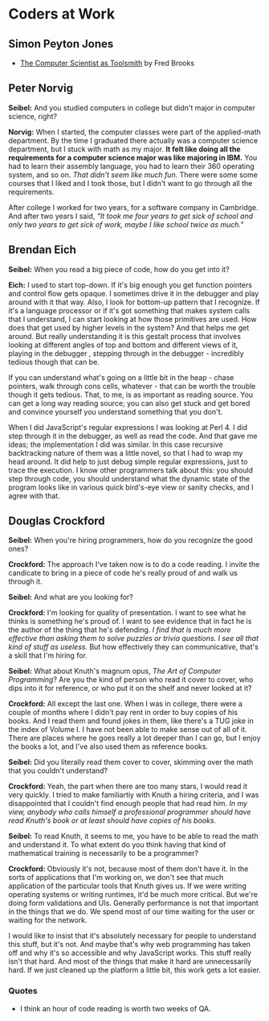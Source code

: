 # Coders at Work

## Simon Peyton Jones

* [The Computer Scientist as Toolsmith][toolsmith] by Fred Brooks

[toolsmith]: http://www.cs.unc.edu/~brooks/Toolsmith-CACM.pdf

## Peter Norvig

**Seibel:** And you studied computers in college but didn't major in computer
science, right?

**Norvig:** When I started, the computer classes were part of the applied-math
department. By the time I graduated there actually was a computer science
department, but I stuck with math as my major. **It felt like doing all the
requirements for a computer science major was like majoring in IBM.** You had
to learn their assembly language, you had to learn their 360 operating system,
and so on. *That didn't seem like much fun.* There were some some courses that
I liked and I took those, but I didn't want to go through all the requirements.

After college I worked for two years, for a software company in Cambridge. And
after two years I said, *"It took me four years to get sick of school and only
two years to get sick of work, maybe I like school twice as much."*

## Brendan Eich

**Seibel:** When you read a big piece of code, how do you get into it?

**Eich:** I used to start top-down. If it's big enough you get function
pointers and control flow gets opaque. I sometimes drive it in the debugger
and play around with it that way. Also, I look for bottom-up pattern that I
recognize. If it's a language processor or if it's got something that makes
system calls that I understand, I can start looking at how those primitives
are used. How does that get used by higher levels in the system? And that
helps me get around. But really understanding it is this gestalt process that
involves looking at different angles of top and bottom and different views of
it, playing in the debugger , stepping through in the debugger - incredibly
tedious though that can be.

If you can understand what's going on a little bit in the heap - chase
pointers, walk through cons cells, whatever - that can be worth the trouble
though it gets tedious. That, to me, is as important as reading source. You
can get a long way reading source; you can also get stuck and get bored and
convince yourself you understand something that you don't.

When I did JavaScript's regular expressions I was looking at Perl 4. I did
step through it in the debugger, as well as read the code. And that gave me
ideas; the implementation I did was similar. In this case recursive
backtracking nature of them was a little novel, so that I had to wrap my head
around. It did help to just debug simple regular expressions, just to trace
the execution. I know other programmers talk about this: you should step
through code, you should understand what the dynamic state of the program
looks like in various quick bird's-eye view or sanity checks, and I agree with
that.

## Douglas Crockford

**Seibel:** When you're hiring programmers, how do you recognize the good ones?

**Crockford:** The approach I've taken now is to do a code reading. I invite
the candicate to bring in a piece of code he's really proud of and walk us
through it.

**Seibel:** And what are you looking for?

**Crockford:** I'm looking for quality of presentation. I want to see what he
thinks is something he's proud of. I want to see evidence that in fact he is
the author of the thing that he's defending. *I find that is much more
effective than asking them to solve puzzles or trivia questions. I see all that
kind of stuff as useless.* But how effectively they can communicative, that's
a skill that I'm hiring for.

**Seibel:** What about Knuth's magnum opus, *The Art of Computer Programming*?
Are you the kind of person who read it cover to cover, who dips into it for
reference, or who put it on the shelf and never looked at it?

**Crockford:** All except the last one. When I was in college, there were a
couple of months where I didn't pay rent in order to buy copies of his books.
And I read them and found jokes in them, like there's a TUG joke in the index
of Volume I. I have not been able to make sense out of all of it. There are
places where he goes really a lot deeper than I can go, but I enjoy the books
a lot, and I've also used them as reference books.

**Seibel:** Did you literally read them cover to cover, skimming over the math
that you couldn't understand?

**Crockford:** Yeah, the part when there are too many stars, I would read it
very quickly. I tried to make familiartiy with Knuth a hiring criteria, and
I was disappointed that I couldn't find enough people that had read him. *In my
view, anybody who calls himself a professional programmer should have read
Knuth's book or at least should have copies of his books.*

**Seibel:** To read Knuth, it seems to me, you have to be able to read the math
and understand it. To what extent do you think having that kind of mathematical
training is necessarily to be a programmer?

**Crockford:** Obviously it's not, because most of them don't have it. In the
sorts of applications that I'm working on, we don't see that much application
of the particular tools that Knuth gives us. If we were writing operating
systems or writing runtimes, it'd be much more critical. But we're doing form
validations and UIs. Generally performance is not that important in the things
that we do. We spend most of our time waiting for the user or waiting for the
network.

I would like to insist that it's absolutely necessary for people to understand
this stuff, but it's not. And maybe that's why web programming has taken off
and why it's so accessible and why JavaScript works. This stuff really isn't
that hard. And most of the things that make it hard are unnecessarily hard. If
we just cleaned up the platform a little bit, this work gets a lot easier.

### Quotes

* I think an hour of code reading is worth two weeks of QA.
